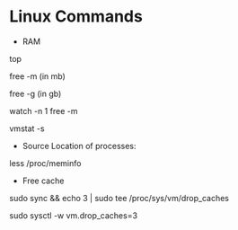 # Linux Commands

* RAM

top

free -m (in mb)

free -g (in gb)

watch -n 1 free -m

vmstat -s

* Source Location of processes:

less /proc/meminfo

* Free cache

sudo sync && echo 3 | sudo tee /proc/sys/vm/drop_caches

sudo sysctl -w vm.drop_caches=3
